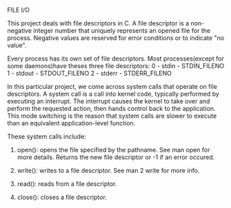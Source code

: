FILE I/O

This project deals with file descriptors in C. A file descriptor is a non-negative integer number that uniquely represents an opened file for the process. Negative values are reserved for error conditions or to indicate "no value".

Every process has its own set of file descriptors. Most processes(except for some daemons)have theses three file descriptors:
0 - stdin - STDIN_FILENO
1 - stdout - STDOUT_FILENO
2 - stderr - STDERR_FILENO

In this particular project, we come across system calls that operate on file descriptors. A system call is a call into kernel code, typically performed by executing an interrupt. The interrupt causes the kernel to take over and perform the requested action, then hands control back to the application. This mode switching is the reason that system calls are slower to execute than an equivalent application-level function.

These system calls include:

1. open(): opens the file specified by the pathname. See man open for more details. Returns the new file descriptor or -1 if an error occured.

2. write(): writes to a file descriptor. See man 2 write for more info.

3. read(): reads from a file descriptor.

4. close(): closes a file descriptor.

